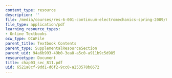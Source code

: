 ```yaml
---
content_type: resource
description: ''
file: /media/courses/res-6-001-continuum-electromechanics-spring-2009/6521a8cf9dd1d6f29cc0a253578b6672_chap03_sec_811.pdf
file_type: application/pdf
learning_resource_types:
- Online Textbooks
ocw_type: OCWFile
parent_title: Textbook Contents
parent_type: SupplementalResourceSection
parent_uid: 94a6b993-49b0-3ea8-a5c0-a911b9c5d985
resourcetype: Document
title: chap03_sec_811.pdf
uid: 6521a8cf-9dd1-d6f2-9cc0-a253578b6672
---
```

